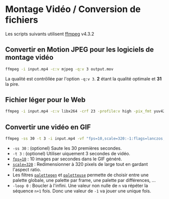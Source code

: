 # Montage Vidéo / Conversion de fichiers

Les scripts suivants utilisent [ffmpeg](https://ffmpeg.org/ffmpeg.html) v4.3.2

## Convertir en Motion JPEG pour les logiciels de montage vidéo

```bash
ffmpeg -i input.mp4 -c:v mjpeg -q:v 3 output.mov
```

La qualité est contrôllée par l'option `-q:v 3`. __2__ étant la qualité optimale et __31__ la pire.

## Fichier léger pour le Web

```bash
ffmpeg -i input.mp4 -c:v libx264 -crf 23 -profile:v high -pix_fmt yuv420p -color_primaries 1 -color_trc 1 -colorspace 1 -movflags +faststart output.mp4
```

## Convertir une vidéo en GIF

```bash
ffmpeg -ss 30 -t 3 -i input.mp4 -vf "fps=10,scale=320:-1:flags=lanczos,split[s0][s1];[s0]palettegen[p];[s1][p]paletteuse" -loop 0 output.gif
```

* `-ss 30` : (optionel) Saute les 30 premières secondes.
* `-t 3` : (optionel) Utiliser uiquement 3 secondes de vidéo.
* [`fps=10`](https://ffmpeg.org/ffmpeg-filters.html#fps) : 10 images par secondes dans le GIF généré.
* [`scale=320`](https://ffmpeg.org/ffmpeg-filters.html#scale) : Redimensionner à 320 pixels de large tout en gardant l'aspect ratio.
* Les filtres [`palettegen`](https://ffmpeg.org/ffmpeg-filters.html#palettegen) et [`paletteuse`](https://ffmpeg.org/ffmpeg-filters.html#paletteuse) permette de choisir entre une palette globale, une palette par frame, une palette par différences, ...
* `-loop 0` : Boucler à l'infini. Une valeur non nulle de `n` va répéter la séquence `n+1` fois. Donc une valeur de `-1` va jouer une unique fois.


